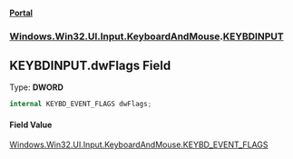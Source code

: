 #### [Portal](index.md 'index')
### [Windows.Win32.UI.Input.KeyboardAndMouse](Windows.Win32.UI.Input.KeyboardAndMouse.md 'Windows.Win32.UI.Input.KeyboardAndMouse').[KEYBDINPUT](KEYBDINPUT.md 'Windows.Win32.UI.Input.KeyboardAndMouse.KEYBDINPUT')

## KEYBDINPUT.dwFlags Field

Type: <b>DWORD</b>

```csharp
internal KEYBD_EVENT_FLAGS dwFlags;
```

#### Field Value
[Windows.Win32.UI.Input.KeyboardAndMouse.KEYBD_EVENT_FLAGS](https://docs.microsoft.com/en-us/dotnet/api/Windows.Win32.UI.Input.KeyboardAndMouse.KEYBD_EVENT_FLAGS 'Windows.Win32.UI.Input.KeyboardAndMouse.KEYBD_EVENT_FLAGS')